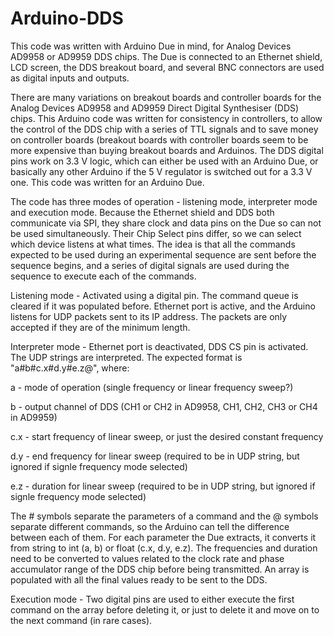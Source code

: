 # Arduino-DDS

This code was written with Arduino Due in mind, for Analog Devices AD9958 or AD9959 DDS chips. The Due is connected to an Ethernet shield, LCD screen, the DDS breakout board, and several BNC connectors are used as digital inputs and outputs.

There are many variations on breakout boards and controller boards for the Analog Devices AD9958 and AD9959 Direct Digital Synthesiser (DDS) chips. This Arduino code was written for consistency in controllers, to allow the control of the DDS chip with a series of TTL signals and to save money on controller boards (breakout boards with controller boards seem to be more expensive than buying breakout boards and Arduinos. The DDS digital pins work on 3.3 V logic, which can either be used with an Arduino Due, or basically any other Arduino if the 5 V regulator is switched out for a 3.3 V one. This code was written for an Arduino Due.

The code has three modes of operation - listening mode, interpreter mode and execution mode. Because the Ethernet shield and DDS both communicate via SPI, they share clock and data pins on the Due so can not be used simultaneously. Their Chip Select pins differ, so we can select which device listens at what times. 
The idea is that all the commands expected to be used during an experimental sequence are sent before the sequence begins, and a series of digital signals are used during the sequence to execute each of the commands.

Listening mode - Activated using a digital pin. The command queue is cleared if it was populated before. Ethernet port is active, and the Arduino listens for UDP packets sent to its IP address. The packets are only accepted if they are of the minimum length.

Interpreter mode - Ethernet port is deactivated, DDS CS pin is activated. The UDP strings are interpreted. The expected format is "a#b#c.x#d.y#e.z@", where:

a - mode of operation (single frequency or linear frequency sweep?)

b - output channel of DDS (CH1 or CH2 in AD9958, CH1, CH2, CH3 or CH4 in AD9959)

c.x - start frequency of linear sweep, or just the desired constant frequency 

d.y - end frequency for linear sweep (required to be in UDP string, but ignored if signle frequency mode selected)

e.z - duration for linear sweep (required to be in UDP string, but ignored if signle frequency mode selected)

The # symbols separate the parameters of a command and the @ symbols separate different commands, so the Arduino can tell the difference between each of them. For each parameter the Due extracts, it converts it from string to int (a, b) or float (c.x, d.y, e.z). The frequencies and duration need to be converted to values related to the clock rate and phase accumulator range of the DDS chip before being transmitted. An array is populated with all the final values ready to be sent to the DDS.

Execution mode - Two digital pins are used to either execute the first command on the array before deleting it, or just to delete it and move on to the next command (in rare cases). 
